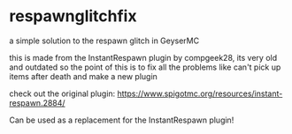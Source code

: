 # respawnglitchfix
a simple solution to the respawn glitch in GeyserMC

this is made from the InstantRespawn plugin by compgeek28, its very old and outdated so the point of this is to fix all the problems like can't pick up items after death 
and make a new plugin

check out the original plugin: https://www.spigotmc.org/resources/instant-respawn.2884/

Can be used as a replacement for the InstantRespawn plugin!
